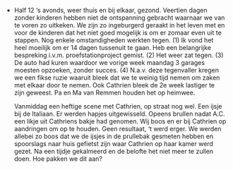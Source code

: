 - Half 12 ‘s avonds, weer thuis en bij elkaar, gezond. Veertien dagen zonder kinderen hebben niet de ontspanning gebracht waarnaar we van te voren zo uitkeken. We zijn zo ingeburgerd geraakt in het leven met en voor de kinderen dat het niet goed mogelijk is om er zomaar even uit te stappen. Nog enkele omstandigheden werkten tegen. (1) Ik vond het heel moeilijk om er 14 dagen tussenuit te gaan. Heb een belangrijke bespreking i.v.m. proefstationproject gemist. (2) Het weer zat tegen. (3) De auto had kuren waardoor we vorige week maandag 3 garages moesten opzoeken, zonder succes. (4) N.a.v. deze tegenvaller kregen we een fikse ruzie waaruit bleek dat we te weinig tijd nemen om zaken met elkaar door te nemen. Ook Cathrien bleek de 2e week lastiger te zijn geweest. Pa en Ma van Remmen houden het op heimwee.
  
  Vanmiddag een heftige scene met Cathrien, op straat nog wel. Een ijsje bij de Italiaan. Er werden hapjes uitgewisseld. Opeens brullen nadat A.C. een likje uit Cathriens bakje had genomen. Wij boos en er bij Cathrien op aandringen om op te houden. Geen resultaat, ‘t werd erger. We werden allebei zo boos dat we de ijsjes in de prullebak gesmeten hebben en spoorslags naar huis gefietst zijn waar Cathrien op haar kamer werd gezet. Na een tijdje gekalmeerd en de belofte het niet meer te zullen doen. Hoe pakken we dit aan?